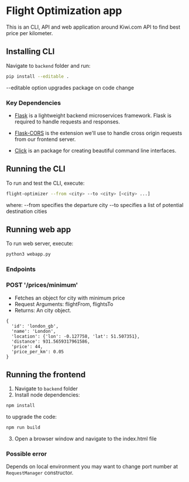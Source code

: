 # Flight Optimization app

This is an CLI, API and web application around Kiwi.com API to find best price per kilometer.

## Installing CLI

Navigate to `backend` folder and run:

```bash
pip install --editable .
```
  --editable option upgrades package on code change

### Key Dependencies

- [Flask](http://flask.pocoo.org/)  is a lightweight backend microservices framework. Flask is required to handle requests and responses.

- [Flask-CORS](https://flask-cors.readthedocs.io/en/latest/#) is the extension we'll use to handle cross origin requests from our frontend server.

- [Click](https://click.palletsprojects.com/en/8.0.x/) is an package for creating beautiful command line interfaces.

## Running the CLI

To run and test the CLI, execute:

```bash
flight-optimizer --from <city> --to <city> [<city> ...]
```
where:
  --from specifies the departure city
  --to specifies a list of potential destination cities

## Running web app

To run web server, execute:
```bash
python3 webapp.py
```

### Endpoints
### POST '/prices/minimum'
- Fetches an object for city with minimum price
- Request Arguments: flightFrom, flightsTo
- Returns: An city object.
```
{
  'id': 'london_gb',
  'name': 'London',
  'location': {'lon': -0.127758, 'lat': 51.507351},
  'distance': 931.5659317961586,
  'price': 44,
  'price_per_km': 0.05
}
```

## Running the frontend
1. Navigate to `backend` folder
2. Install node dependencies:
```bash
npm install
```
to upgrade the code:
```bash
npm run build
```
3. Open a browser window and navigate to the index.html file

### Possible error

Depends on local environment you may want to change port number at `RequestManager` constructor. 

